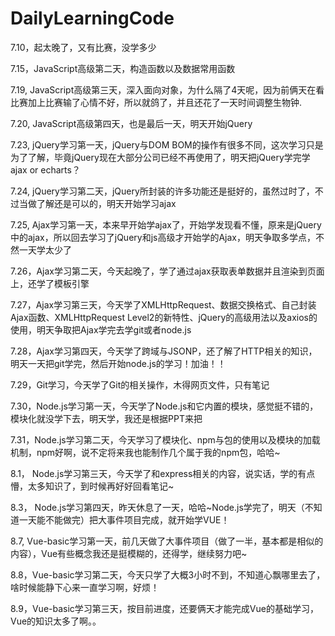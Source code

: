 ﻿# DailyLearningCode
7.10，起太晚了，又有比赛，没学多少

7.15，JavaScript高级第二天，构造函数以及数据常用函数

7.19, JavaScript高级第三天，深入面向对象，为什么隔了4天呢，因为前俩天在看比赛加上比赛输了心情不好，所以就鸽了，并且还花了一天时间调整生物钟.

7.20, JavaScript高级第四天，也是最后一天，明天开始jQuery

7.23, jQuery学习第一天，jQuery与DOM BOM的操作有很多不同，这次学习只是为了了解，毕竟jQuery现在大部分公司已经不再使用了，明天把jQuery学完学ajax or echarts？

7.24, jQuery学习第二天，jQuery所封装的许多功能还是挺好的，虽然过时了，不过当做了解还是可以的，明天开始学习ajax

7.25, Ajax学习第一天，本来早开始学ajax了，开始学发现看不懂，原来是jQuery中的ajax，所以回去学习了jQuery和js高级才开始学的Ajax，明天争取多学点，不然一天学太少了

7.26，Ajax学习第二天，今天起晚了，学了通过ajax获取表单数据并且渲染到页面上，还学了模板引擎

7.27，Ajax学习第三天，今天学了XMLHttpRequest、数据交换格式、自己封装Ajax函数、XMLHttpRequest Level2的新特性、jQuery的高级用法以及axios的使用，明天争取把Ajax学完去学git或者node.js

7.28，Ajax学习第四天，今天学了跨域与JSONP，还了解了HTTP相关的知识，明天一天把git学完，然后开始node.js的学习！加油！！

7.29，Git学习，今天学了Git的相关操作，木得网页文件，只有笔记

7.30，Node.js学习第一天，今天学了Node.js和它内置的模块，感觉挺不错的，模块化就没学下去，明天学，我还是根据PPT来把

7.31，Node.js学习第二天，今天学习了模块化、npm与包的使用以及模块的加载机制，npm好啊，说不定将来我也能制作几个属于我的npm包，哈哈~

8.1， Node.js学习第三天，今天学了和express相关的内容，说实话，学的有点懵，太多知识了，到时候再好好回看笔记~

8.3， Node.js学习第四天，昨天休息了一天，哈哈~Node.js学完了，明天（不知道一天能不能做完）把大事件项目完成，就开始学VUE！

8.7, Vue-basic学习第一天，前几天做了大事件项目（做了一半，基本都是相似的内容），Vue有些概念我还是挺模糊的，还得学，继续努力吧~

8.8，Vue-basic学习第二天，今天只学了大概3小时不到，不知道心飘哪里去了，啥时候能静下心来一直学习啊，好烦！

8.9，Vue-basic学习第三天，按目前进度，还要俩天才能完成Vue的基础学习，Vue的知识太多了啊。。